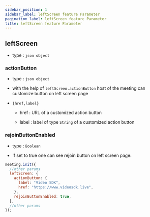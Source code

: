 ```yaml
---
sidebar_position: 1
sidebar_label: leftScreen feature Parameter
pagination_label: leftScreen feature Parameter
title: leftScreen feature Parameter
---
```


<div class="sdk-api-ref-only-h4">

## leftScreen

- type : `json object`

### actionButton

- type : `json object`

- with the help of `leftScreen.actionButton` host of the meeting can customize button on left screen page

- `{href,label}`

  - href : URL of a customized action button

  - label : label of type `String` of a customized action button

### rejoinButtonEnabled

- type : `Boolean`

- If set to true one can see rejoin button on left screen page.

```js
meeting.init({
  //other params
  leftScreen: {
    actionButton: {
      label: "Video SDK",
      href: "https://www.videosdk.live",
    },
    rejoinButtonEnabled: true,
  },
  //other params
});
```

</div>

